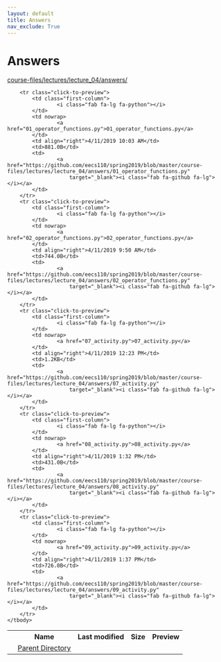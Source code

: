 ```yaml
---
layout: default
title: Answers
nav_exclude: True
---
```


# Answers

[course-files/lectures/lecture_04/answers/](.)

<table class="tbl-files">
    <tbody>
        <tr>
            <th valign="top"></th>
            <th>Name</th>
            <th>Last modified</th>
            <th>Size</th>
            <th>Preview</th>
        </tr>
        <tr>
            <td valign="top">
                <i class="fa fa-folder-open"></i>
            </td>
            <td><a href="../">Parent Directory</a></td>
            <td>&nbsp;</td>
            <td>&nbsp;</td>
            <td>&nbsp;</td>
        </tr>

        <tr class="click-to-preview">
            <td class="first-column">
                    <i class="fab fa-lg fa-python"></i>
            </td>
            <td nowrap>
                    <a href="01_operator_functions.py">01_operator_functions.py</a>
            </td>
            <td align="right">4/11/2019 10:03 AM</td>
            <td>881.0B</td>
            <td>
                    <a href="https://github.com/eecs110/spring2019/blob/master/course-files/lectures/lecture_04/answers/01_operator_functions.py"
                        target="_blank"><i class="fab fa-github fa-lg"></i></a>
            </td>
        </tr>
        <tr class="click-to-preview">
            <td class="first-column">
                    <i class="fab fa-lg fa-python"></i>
            </td>
            <td nowrap>
                    <a href="02_operator_functions.py">02_operator_functions.py</a>
            </td>
            <td align="right">4/11/2019 9:50 AM</td>
            <td>744.0B</td>
            <td>
                    <a href="https://github.com/eecs110/spring2019/blob/master/course-files/lectures/lecture_04/answers/02_operator_functions.py"
                        target="_blank"><i class="fab fa-github fa-lg"></i></a>
            </td>
        </tr>
        <tr class="click-to-preview">
            <td class="first-column">
                    <i class="fab fa-lg fa-python"></i>
            </td>
            <td nowrap>
                    <a href="07_activity.py">07_activity.py</a>
            </td>
            <td align="right">4/11/2019 12:23 PM</td>
            <td>1.2KB</td>
            <td>
                    <a href="https://github.com/eecs110/spring2019/blob/master/course-files/lectures/lecture_04/answers/07_activity.py"
                        target="_blank"><i class="fab fa-github fa-lg"></i></a>
            </td>
        </tr>
        <tr class="click-to-preview">
            <td class="first-column">
                    <i class="fab fa-lg fa-python"></i>
            </td>
            <td nowrap>
                    <a href="08_activity.py">08_activity.py</a>
            </td>
            <td align="right">4/11/2019 1:32 PM</td>
            <td>431.0B</td>
            <td>
                    <a href="https://github.com/eecs110/spring2019/blob/master/course-files/lectures/lecture_04/answers/08_activity.py"
                        target="_blank"><i class="fab fa-github fa-lg"></i></a>
            </td>
        </tr>
        <tr class="click-to-preview">
            <td class="first-column">
                    <i class="fab fa-lg fa-python"></i>
            </td>
            <td nowrap>
                    <a href="09_activity.py">09_activity.py</a>
            </td>
            <td align="right">4/11/2019 1:37 PM</td>
            <td>726.0B</td>
            <td>
                    <a href="https://github.com/eecs110/spring2019/blob/master/course-files/lectures/lecture_04/answers/09_activity.py"
                        target="_blank"><i class="fab fa-github fa-lg"></i></a>
            </td>
        </tr>
    </tbody>
</table>

